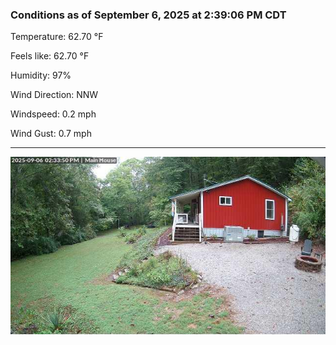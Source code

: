 ### Conditions as of September 6, 2025 at 2:39:06 PM CDT 

Temperature: 62.70 &deg;F

Feels like: 62.70 &deg;F

Humidity: 97%

Wind Direction: NNW

Windspeed: 0.2 mph

Wind Gust: 0.7 mph

---

<img src="./images/latest.jpeg"/>


